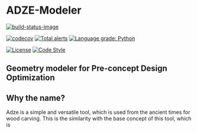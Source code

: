 # ADZE-Modeler

[![build-status-image]][travis]

[build-status-image]: https://travis-ci.com/tamasorosz/adze-modeler.svg?branch=main
[travis]: https://travis-ci.com/github/tamasorosz/adze-modeler
[![codecov](https://codecov.io/gh/tamasorosz/adze-modeler/branch/main/graph/badge.svg?token=zH6pBqqnid)](https://codecov.io/gh/tamasorosz/adze-modeler)
[![Total alerts](https://img.shields.io/lgtm/alerts/g/tamasorosz/artap-segment.svg?logo=lgtm&logoWidth=18)](https://lgtm.com/projects/g/tamasorosz/artap-segment/alerts/)
[![Language grade: Python](https://img.shields.io/lgtm/grade/python/g/tamasorosz/artap-segment.svg?logo=lgtm&logoWidth=18)](https://lgtm.com/projects/g/tamasorosz/artap-segment/context:python)

[![License](https://badgen.net/github/license/tamasorosz/artap-segment?labelColor=2e3a44&label=License)](https://github.com/tamasorosz/artap-segment/master/LICENSE)
[![Code Style](https://badgen.net/badge/Code%20Style/black?labelColor=2e3a44&color=000000)](https://github.com/psf/black)


## Geometry modeler for Pre-concept Design Optimization

Why the name?
-------------
Adze is a simple and versatile tool, which is used from the ancient times for wood carving. This is the similarity with the base concept of this tool, which is 

